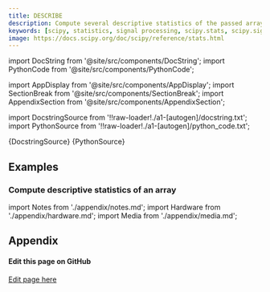 ```yaml
---
title: DESCRIBE
description: Compute several descriptive statistics of the passed array.
keywords: [scipy, statistics, signal processing, scipy.stats, scipy.signal, scipy.stats.describe]
image: https://docs.scipy.org/doc/scipy/reference/stats.html
---
```


[//]: # (Custom component imports)

import DocString from '@site/src/components/DocString';
import PythonCode from '@site/src/components/PythonCode';

import AppDisplay from '@site/src/components/AppDisplay';
import SectionBreak from '@site/src/components/SectionBreak';
import AppendixSection from '@site/src/components/AppendixSection';

[//]: # (Docstring)

import DocstringSource from '!!raw-loader!./a1-[autogen]/docstring.txt';
import PythonSource from '!!raw-loader!./a1-[autogen]/python_code.txt';


<DocString>{DocstringSource}</DocString>
<PythonCode GLink='SCIPY/stats/DESCRIBE/DESCRIBE.py'>{PythonSource}</PythonCode>


<SectionBreak />

    

[//]: # (Examples)

## Examples

### Compute descriptive statistics of an array

<AppDisplay 
  GLink='SCIPY/stats/DESCRIBE'
  nodeLabel='DESCRIBE'>
</AppDisplay>

<SectionBreak />

    

[//]: # (Appendix)

import Notes from './appendix/notes.md';
import Hardware from './appendix/hardware.md';
import Media from './appendix/media.md';

## Appendix

<AppendixSection index={0} folderPath='nodes/SCIPY/stats/DESCRIBE/appendix/'><Notes /></AppendixSection>
<AppendixSection index={1} folderPath='nodes/SCIPY/stats/DESCRIBE/appendix/'><Hardware /></AppendixSection>
<AppendixSection index={2} folderPath='nodes/SCIPY/stats/DESCRIBE/appendix/'><Media /></AppendixSection>

<SectionBreak />

[//]: # (Edit page on GitHub)

#### Edit this page on GitHub

[Edit page here](https://github.com/flojoy-ai/docs/tree/main/docs/nodes/SCIPY/STATS/DESCRIBE)


